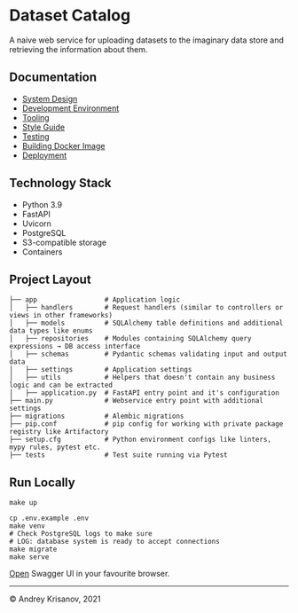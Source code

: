 # Dataset Catalog

A naive web service for uploading datasets to the imaginary data store and retrieving the information about them.

## Documentation

- [System Design](docs/system-design.md)
- [Development Environment](docs/env.md)
- [Tooling](docs/tooling.md)
- [Style Guide](docs/style-guide.md)
- [Testing](docs/testing.md)
- [Building Docker Image](docs/build.md)
- [Deployment](docs/deployment.md)

## Technology Stack

- Python 3.9
- FastAPI
- Uvicorn
- PostgreSQL
- S3-compatible storage
- Containers

## Project Layout

```shell
├── app                 # Application logic
│   ├── handlers        # Request handlers (similar to controllers or views in other frameworks)
│   ├── models          # SQLAlchemy table definitions and additional data types like enums
│   ├── repositories    # Modules containing SQLAlchemy query expressions → DB access interface
│   ├── schemas         # Pydantic schemas validating input and output data
│   ├── settings        # Application settings
│   ├── utils           # Helpers that doesn't contain any business logic and can be extracted
│   ├── application.py  # FastAPI entry point and it's configuration
├── main.py             # Webservice entry point with additional settings
├── migrations          # Alembic migrations
├── pip.conf            # pip config for working with private package registry like Artifactory
├── setup.cfg           # Python environment configs like linters, mypy rules, pytest etc.
├── tests               # Test suite running via Pytest
```

## Run Locally

```shell
make up

cp .env.example .env
make venv
# Check PostgreSQL logs to make sure
# LOG: database system is ready to accept connections
make migrate
make serve
```

[Open](http://localhost:8000/docs) Swagger UI in your favourite browser.

---

© Andrey Krisanov, 2021
